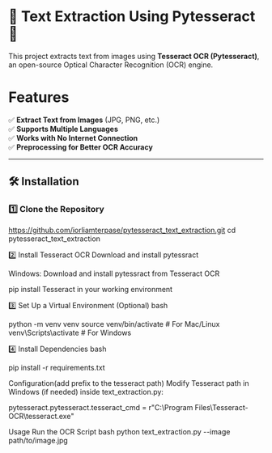 # 📝 Text Extraction Using Pytesseract 🚀

This project extracts text from images using **Tesseract OCR (Pytesseract)**, an open-source Optical Character Recognition (OCR) engine.

# Features
✅ **Extract Text from Images** (JPG, PNG, etc.)  
✅ **Supports Multiple Languages**  
✅ **Works with No Internet Connection**  
✅ **Preprocessing for Better OCR Accuracy**  

---
## 🛠 Installation

### 1️⃣ **Clone the Repository**
https://github.com/iorliamterpase/pytesseract_text_extraction.git
cd pytesseract_text_extraction

2️⃣ Install Tesseract OCR
Download and install pytessract 

Windows: Download and install  pytessract  from Tesseract OCR 

pip install Tesseract in your working environment

3️⃣ Set Up a Virtual Environment (Optional)
bash

python -m venv venv
source venv/bin/activate  # For Mac/Linux
venv\Scripts\activate     # For Windows

4️⃣ Install Dependencies
bash

pip install -r requirements.txt

Configuration(add prefix to the tesseract path)
Modify Tesseract path in Windows (if needed) inside text_extraction.py:

pytesseract.pytesseract.tesseract_cmd = r"C:\Program Files\Tesseract-OCR\tesseract.exe"

 Usage
Run the OCR Script
bash
python text_extraction.py --image path/to/image.jpg

